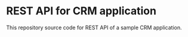 # REST API for CRM application

This repository source code for REST API of a sample CRM application.